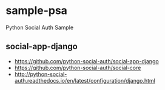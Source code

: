# sample-psa
Python Social Auth Sample 

## social-app-django

- https://github.com/python-social-auth/social-app-django
- https://github.com/python-social-auth/social-core
- http://python-social-auth.readthedocs.io/en/latest/configuration/django.html
